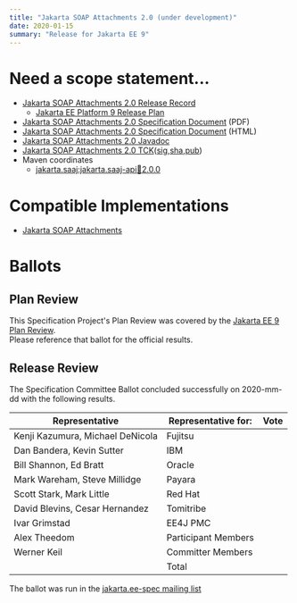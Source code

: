 ```yaml
---
title: "Jakarta SOAP Attachments 2.0 (under development)"
date: 2020-01-15
summary: "Release for Jakarta EE 9"
---
```

# Need a scope statement...

* [Jakarta SOAP Attachments 2.0 Release Record]()
  * [Jakarta EE Platform 9 Release Plan](https://eclipse-ee4j.github.io/jakartaee-platform/jakartaee9/JakartaEE9ReleasePlan)
* [Jakarta SOAP Attachments 2.0 Specification Document]() (PDF)
* [Jakarta SOAP Attachments 2.0 Specification Document]() (HTML)
* [Jakarta SOAP Attachments 2.0 Javadoc](./apidocs)
* [Jakarta SOAP Attachments 2.0 TCK]()([sig](),[sha](),[pub]())
* Maven coordinates
  * [jakarta.saaj:jakarta.saaj-api:jar:2.0.0]()


# Compatible Implementations

* [Jakarta SOAP Attachments]()

# Ballots

## Plan Review

[//]: # (For Jakarta EE 9, the Platform Plan Review covered 95% of the Specification Projects.  For those Projects, just use the following statement in this Plan Review section:)

This Specification Project's Plan Review was covered by the [Jakarta EE 9 Plan Review](https://jakarta.ee/specifications/platform/9/).  
Please reference that ballot for the official results.

[//]: # (If your Project was required to do a standalone Plan Review...  You'll need to perform an official Plan Review ballot and record the results here.)

## Release Review

The Specification Committee Ballot concluded successfully on 2020-mm-dd with the following results.

| Representative                                 | Representative for: | Vote |
|------------------------------------------------|---------------------|------|
| Kenji Kazumura, Michael DeNicola               | Fujitsu             |      |
| Dan Bandera, Kevin Sutter                      | IBM                 |      |
| Bill Shannon, Ed Bratt                         | Oracle              |      |
| Mark Wareham, Steve Millidge                   | Payara              |      |
| Scott Stark, Mark Little                       | Red Hat             |      |
| David Blevins, Cesar Hernandez                 | Tomitribe           |      |
| Ivar Grimstad                                  | EE4J PMC            |      |
| Alex Theedom                                   | Participant Members |      |
| Werner Keil                                    | Committer Members   |      |
|                                                | Total               |      |

The ballot was run in the [jakarta.ee-spec mailing list]()
